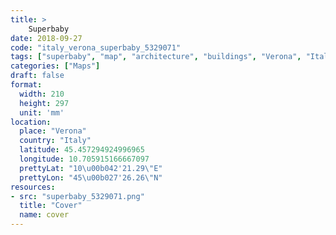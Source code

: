 ```yaml
---
title: > 
    Superbaby
date: 2018-09-27
code: "italy_verona_superbaby_5329071"
tags: ["superbaby", "map", "architecture", "buildings", "Verona", "Italy"]
categories: ["Maps"]
draft: false
format:
  width: 210
  height: 297
  unit: 'mm'
location:
  place: "Verona"
  country: "Italy"
  latitude: 45.457294924996965
  longitude: 10.705915166667097
  prettyLat: "10\u00b042'21.29\"E"
  prettyLon: "45\u00b027'26.26\"N"
resources:
- src: "superbaby_5329071.png"
  title: "Cover"
  name: cover
---
```

